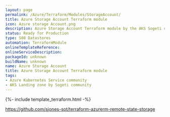 ```yaml
---
layout: page
permalink: /Azure/Terraform/Modules/StorageAccount/
title: Azure Storage Account Terraform module
icon: Azure storage Account.png
description: Azure Storage Account Terraform module by the AKS Sogeti community.
status: Ready for Production
type: S08 Datastores
automation: TerraformModule
onlineTemplateReference: 
onlineServiceDescription: 
packageId: unknown
buildName: unknown
name: Azure Storage Account
title: Azure Storage Account Terraform module
tags:
- Azure Kubernetes Service community
- AKS Landing zone by Sogeti community
---
```


{%- include template_terraform.html -%}

https://github.com/sjones-sot/terraform-azurerm-remote-state-storage
